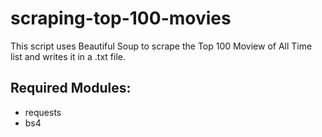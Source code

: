 # scraping-top-100-movies
This script uses Beautiful Soup to scrape the Top 100 Moview of All Time list and writes it in a .txt file.

## Required Modules:
- requests
- bs4
